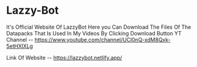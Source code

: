 # Lazzy-Bot

It's Official Website Of LazzyBot 
Here you Can Download The Files Of The Datapacks That Is Used In My Videos By Clicking Download Button
YT Channel -- https://www.youtube.com/channel/UCl0nQ-xdM8Qxk-5etHXlXLg

Link Of Website -- https://lazzybot.netlify.app/
